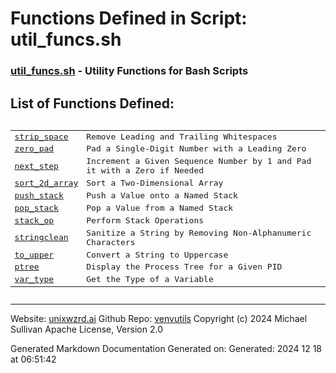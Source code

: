 # Functions Defined in Script: util_funcs.sh



### [util_funcs.sh](/docs/shdoc/bin/shinclude/scripts/util_funcs.sh.md) - Utility Functions for Bash Scripts



## List of Functions Defined:



<pre><table>
<tr><td><a href="functions/strip_space.md">strip_space</a></td><td>Remove Leading and Trailing Whitespaces</td></tr>
<tr><td><a href="functions/zero_pad.md">zero_pad</a></td><td>Pad a Single-Digit Number with a Leading Zero</td></tr>
<tr><td><a href="functions/next_step.md">next_step</a></td><td>Increment a Given Sequence Number by 1 and Pad it with a Zero if Needed</td></tr>
<tr><td><a href="functions/sort_2d_array.md">sort_2d_array</a></td><td>Sort a Two-Dimensional Array</td></tr>
<tr><td><a href="functions/push_stack.md">push_stack</a></td><td>Push a Value onto a Named Stack</td></tr>
<tr><td><a href="functions/pop_stack.md">pop_stack</a></td><td>Pop a Value from a Named Stack</td></tr>
<tr><td><a href="functions/stack_op.md">stack_op</a></td><td>Perform Stack Operations</td></tr>
<tr><td><a href="functions/stringclean.md">stringclean</a></td><td>Sanitize a String by Removing Non-Alphanumeric Characters</td></tr>
<tr><td><a href="functions/to_upper.md">to_upper</a></td><td>Convert a String to Uppercase</td></tr>
<tr><td><a href="functions/ptree.md">ptree</a></td><td>Display the Process Tree for a Given PID</td></tr>
<tr><td><a href="functions/var_type.md">var_type</a></td><td>Get the Type of a Variable</td></tr>
</table></pre>

---

Website: [unixwzrd.ai](https://unixwzrd.ai)
Github Repo: [venvutils](https://github.com/unixwzrd/venvutils)
Copyright (c) 2024 Michael Sullivan
Apache License, Version 2.0

Generated Markdown Documentation
Generated on: Generated: 2024 12 18 at 06:51:42

